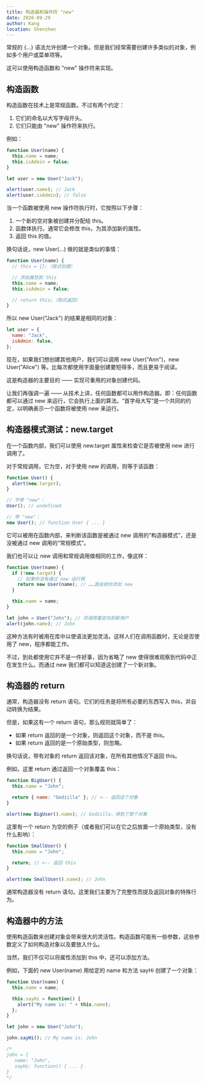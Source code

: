 ```yaml
---
title: 构造器和操作符 "new"
date: 2020-09-29
author: Kang
location: Shenzhen
---
```


常规的 {...} 语法允许创建一个对象。但是我们经常需要创建许多类似的对象，例如多个用户或菜单项等。

这可以使用构造函数和 "new" 操作符来实现。

## 构造函数

构造函数在技术上是常规函数。不过有两个约定：

1. 它们的命名以大写字母开头。
2. 它们只能由 "new" 操作符来执行。

例如：

```javascript
function User(name) {
  this.name = name;
  this.isAdmin = false;
}

let user = new User("Jack");

alert(user.name); // Jack
alert(user.isAdmin); // false
```

当一个函数被使用 new 操作符执行时，它按照以下步骤：

1. 一个新的空对象被创建并分配给 this。
2. 函数体执行。通常它会修改 this，为其添加新的属性。
3. 返回 this 的值。

换句话说，new User(...) 做的就是类似的事情：

```javascript
function User(name) {
  // this = {};（隐式创建）

  // 添加属性到 this
  this.name = name;
  this.isAdmin = false;

  // return this;（隐式返回）
}
```

所以 new User("Jack") 的结果是相同的对象：

```javascript
let user = {
  name: "Jack",
  isAdmin: false,
};
```

现在，如果我们想创建其他用户，我们可以调用 new User("Ann")，new User("Alice") 等。比每次都使用字面量创建要短得多，而且更易于阅读。

这是构造器的主要目的 —— 实现可重用的对象创建代码。

让我们再强调一遍 —— 从技术上讲，任何函数都可以用作构造器。即：任何函数都可以通过 new 来运行，它会执行上面的算法。“首字母大写”是一个共同的约定，以明确表示一个函数将被使用 new 来运行。

## 构造器模式测试：new.target

在一个函数内部，我们可以使用 new.target 属性来检查它是否被使用 new 进行调用了。

对于常规调用，它为空，对于使用 new 的调用，则等于该函数：

```javascript
function User() {
  alert(new.target);
}

// 不带 "new"：
User(); // undefined

// 带 "new"：
new User(); // function User { ... }
```

它可以被用在函数内部，来判断该函数是被通过 new 调用的“构造器模式”，还是没被通过 new 调用的“常规模式”。

我们也可以让 new 调用和常规调用做相同的工作，像这样：

```javascript
function User(name) {
  if (!new.target) {
    // 如果你没有通过 new 运行我
    return new User(name); // ……我会给你添加 new
  }

  this.name = name;
}

let john = User("John"); // 将调用重定向到新用户
alert(john.name); // John
```

这种方法有时被用在库中以使语法更加灵活。这样人们在调用函数时，无论是否使用了 new，程序都能工作。

不过，到处都使用它并不是一件好事，因为省略了 new 使得很难观察到代码中正在发生什么。而通过 new 我们都可以知道这创建了一个新对象。

## 构造器的 return

通常，构造器没有 return 语句。它们的任务是将所有必要的东西写入 this，并自动转换为结果。

但是，如果这有一个 return 语句，那么规则就简单了：

- 如果 return 返回的是一个对象，则返回这个对象，而不是 this。
- 如果 return 返回的是一个原始类型，则忽略。

换句话说，带有对象的 return 返回该对象，在所有其他情况下返回 this。

例如，这里 return 通过返回一个对象覆盖 this：

```javascript
function BigUser() {
  this.name = "John";

  return { name: "Godzilla" }; // <-- 返回这个对象
}

alert(new BigUser().name); // Godzilla，得到了那个对象
```

这里有一个 return 为空的例子（或者我们可以在它之后放置一个原始类型，没有什么影响）：

```javascript
function SmallUser() {
  this.name = "John";

  return; // <-- 返回 this
}

alert(new SmallUser().name); // John
```

通常构造器没有 return 语句。这里我们主要为了完整性而提及返回对象的特殊行为。

## 构造器中的方法

使用构造函数来创建对象会带来很大的灵活性。构造函数可能有一些参数，这些参数定义了如何构造对象以及要放入什么。

当然，我们不仅可以将属性添加到 this 中，还可以添加方法。

例如，下面的 new User(name) 用给定的 name 和方法 sayHi 创建了一个对象：

```javascript
function User(name) {
  this.name = name;

  this.sayHi = function() {
    alert("My name is: " + this.name);
  };
}

let john = new User("John");

john.sayHi(); // My name is: John

/*
john = {
   name: "John",
   sayHi: function() { ... }
}
*/
```
